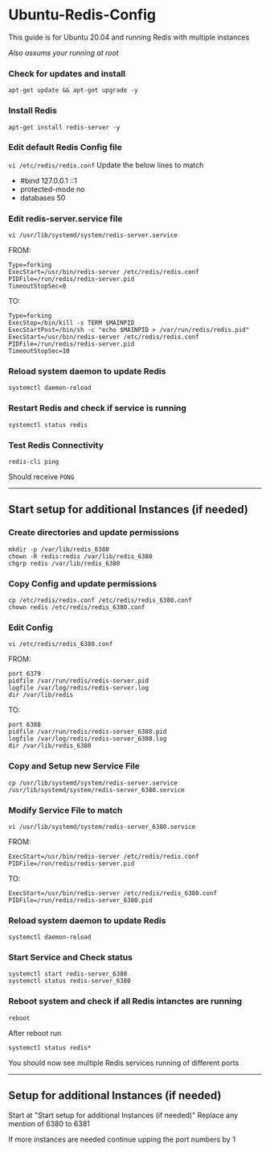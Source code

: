 # Ubuntu-Redis-Config
This guide is for Ubuntu 20.04 and running Redis with multiple instances

*Also assums your running at root*

### Check for updates and install
`apt-get update && apt-get upgrade -y`

### Install Redis
`apt-get install redis-server -y`

### Edit default Redis Config file
`vi /etc/redis/redis.conf`
Update the below lines to match
* #bind 127.0.0.1 ::1
* protected-mode no
* databases 50

### Edit redis-server.service file
`vi /usr/lib/systemd/system/redis-server.service`

FROM:
```
Type=forking
ExecStart=/usr/bin/redis-server /etc/redis/redis.conf
PIDFile=/run/redis/redis-server.pid
TimeoutStopSec=0
```
TO:
```
Type=forking
ExecStop=/bin/kill -s TERM $MAINPID
ExecStartPost=/bin/sh -c "echo $MAINPID > /var/run/redis/redis.pid"
ExecStart=/usr/bin/redis-server /etc/redis/redis.conf
PIDFile=/run/redis/redis-server.pid
TimeoutStopSec=10
```
### Reload system daemon to update Redis
`systemctl daemon-reload`

### Restart Redis and check if service is running
`systemctl status redis`

### Test Redis Connectivity
`redis-cli ping`

Should receive `PONG`


---
## Start setup for additional Instances (if needed)
### Create directories and update permissions
```
mkdir -p /var/lib/redis_6380
chown -R redis:redis /var/lib/redis_6380
chgrp redis /var/lib/redis_6380
```
### Copy Config and update permissions 
```
cp /etc/redis/redis.conf /etc/redis/redis_6380.conf
chown redis /etc/redis/redis_6380.conf
```
### Edit Config
`vi /etc/redis/redis_6380.conf`

FROM:
```
port 6379
pidfile /var/run/redis/redis-server.pid
logfile /var/log/redis/redis-server.log
dir /var/lib/redis
```
TO:
```
port 6380
pidfile /var/run/redis/redis-server_6380.pid
logfile /var/log/redis/redis-server_6380.log
dir /var/lib/redis_6380
```

### Copy and Setup new Service File
`cp /usr/lib/systemd/system/redis-server.service /usr/lib/systemd/system/redis-server_6380.service`

### Modify Service File to match
`vi /usr/lib/systemd/system/redis-server_6380.service`

FROM:
```
ExecStart=/usr/bin/redis-server /etc/redis/redis.conf
PIDFile=/run/redis/redis-server.pid
```
TO:
```
ExecStart=/usr/bin/redis-server /etc/redis/redis_6380.conf
PIDFile=/run/redis/redis-server_6380.pid
```

### Reload system daemon to update Redis
`systemctl daemon-reload`

### Start Service and Check status
```
systemctl start redis-server_6380
systemctl status redis-server_6380
```

### Reboot system and check if all Redis intanctes are running
`reboot`

After reboot run

`systemctl status redis*`

You should now see multiple Redis services running of different ports

---
## Setup for additional Instances (if needed)
Start at "Start setup for additional Instances (if needed)"
Replace any mention of 6380 to 6381

If more instances are needed continue upping the port numbers by 1
